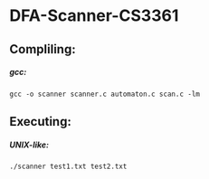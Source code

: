 # DFA-Scanner-CS3361

## Compliling:

##### **gcc:**
`gcc -o scanner scanner.c automaton.c scan.c -lm`

## Executing:

##### **UNIX-like:**
`./scanner test1.txt test2.txt`
